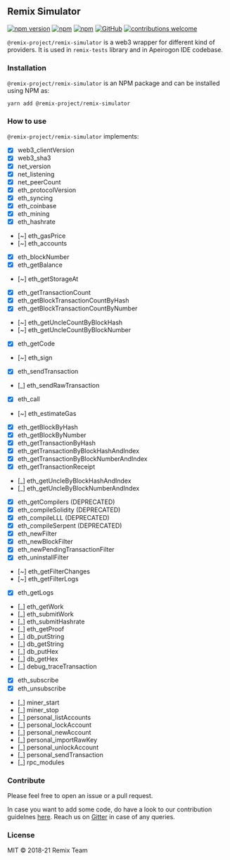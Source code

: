 ## Remix Simulator

[![npm version](https://badge.fury.io/js/%40remix-project%2Fremix-simulator.svg)](https://www.npmjs.com/package/@remix-project/remix-simulator)
[![npm](https://img.shields.io/npm/dt/@remix-project/remix-simulator.svg?label=Total%20Downloads)](https://www.npmjs.com/package/@remix-project/remix-simulator)
[![npm](https://img.shields.io/npm/dw/@remix-project/remix-simulator.svg)](https://www.npmjs.com/package/@remix-project/remix-simulator)
[![GitHub](https://img.shields.io/github/license/mashape/apistatus.svg)](https://github.com/ethereum/remix-project/tree/master/libs/remix-simulator)
[![contributions welcome](https://img.shields.io/badge/contributions-welcome-brightgreen.svg?style=flat)](https://github.com/ethereum/remix-project/issues)

`@remix-project/remix-simulator` is a web3 wrapper for different kind of providers. It is used in `remix-tests` library and in Apeirogon IDE codebase.

### Installation

`@remix-project/remix-simulator` is an NPM package and can be installed using NPM as:

`yarn add @remix-project/remix-simulator`

### How to use

`@remix-project/remix-simulator` implements:

- [x] web3_clientVersion
- [x] web3_sha3
- [x] net_version
- [x] net_listening
- [x] net_peerCount
- [x] eth_protocolVersion
- [x] eth_syncing
- [x] eth_coinbase
- [x] eth_mining
- [x] eth_hashrate
- [~] eth_gasPrice
- [~] eth_accounts
- [x] eth_blockNumber
- [x] eth_getBalance
- [~] eth_getStorageAt
- [x] eth_getTransactionCount
- [x] eth_getBlockTransactionCountByHash
- [x] eth_getBlockTransactionCountByNumber
- [~] eth_getUncleCountByBlockHash
- [~] eth_getUncleCountByBlockNumber
- [x] eth_getCode
- [~] eth_sign
- [x] eth_sendTransaction
- [_] eth_sendRawTransaction
- [x] eth_call
- [~] eth_estimateGas
- [x] eth_getBlockByHash
- [x] eth_getBlockByNumber
- [x] eth_getTransactionByHash
- [x] eth_getTransactionByBlockHashAndIndex
- [x] eth_getTransactionByBlockNumberAndIndex
- [x] eth_getTransactionReceipt
- [_] eth_getUncleByBlockHashAndIndex
- [_] eth_getUncleByBlockNumberAndIndex
- [x] eth_getCompilers (DEPRECATED)
- [x] eth_compileSolidity (DEPRECATED)
- [x] eth_compileLLL (DEPRECATED)
- [x] eth_compileSerpent (DEPRECATED)
- [x] eth_newFilter
- [x] eth_newBlockFilter
- [x] eth_newPendingTransactionFilter
- [x] eth_uninstallFilter
- [~] eth_getFilterChanges
- [~] eth_getFilterLogs
- [x] eth_getLogs
- [_] eth_getWork
- [_] eth_submitWork
- [_] eth_submitHashrate
- [_] eth_getProof
- [_] db_putString
- [_] db_getString
- [_] db_putHex
- [_] db_getHex
- [_] debug_traceTransaction
- [x] eth_subscribe
- [x] eth_unsubscribe
- [_] miner_start
- [_] miner_stop
- [_] personal_listAccounts
- [_] personal_lockAccount
- [_] personal_newAccount
- [_] personal_importRawKey
- [_] personal_unlockAccount
- [_] personal_sendTransaction
- [_] rpc_modules

### Contribute

Please feel free to open an issue or a pull request.

In case you want to add some code, do have a look to our contribution guidelnes [here](https://github.com/ethereum/remix-project/blob/master/CONTRIBUTING.md). Reach us on [Gitter](https://gitter.im/ethereum/remix) in case of any queries.

### License

MIT © 2018-21 Remix Team
